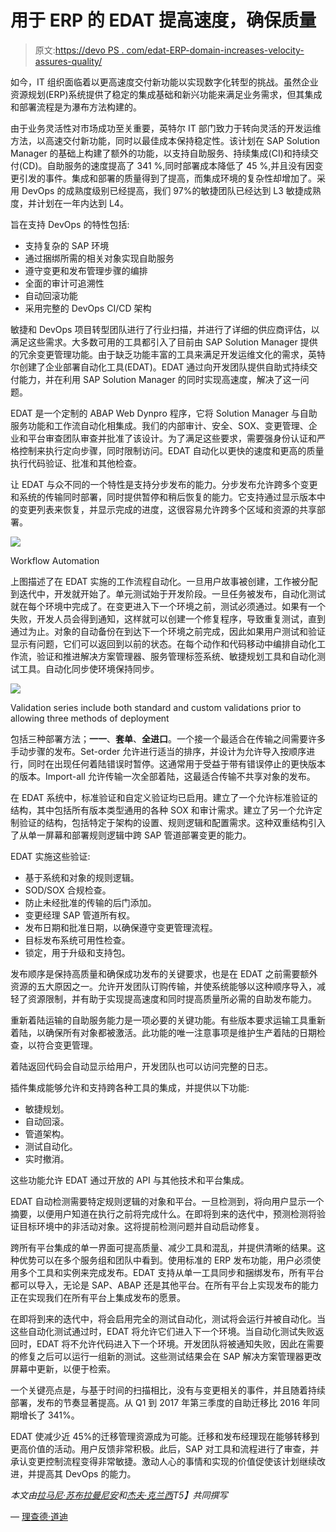 # 用于 ERP 的 EDAT 提高速度，确保质量

> 原文:[https://devo PS . com/edat-ERP-domain-increases-velocity-assures-quality/](https://devops.com/edat-erp-domain-increases-velocity-ensures-quality/)

如今，IT 组织面临着以更高速度交付新功能以实现数字化转型的挑战。虽然企业资源规划(ERP)系统提供了稳定的集成基础和新兴功能来满足业务需求，但其集成和部署流程是为瀑布方法构建的。

由于业务灵活性对市场成功至关重要，英特尔 IT 部门致力于转向灵活的开发运维方法，以高速交付新功能，同时以最佳成本保持稳定性。该计划在 SAP Solution Manager 的基础上构建了额外的功能，以支持自助服务、持续集成(CI)和持续交付(CD)。自助服务的速度提高了 341 %,同时部署成本降低了 45 %,并且没有因变更引发的事件。集成和部署的质量得到了提高，而集成环境的复杂性却增加了。采用 DevOps 的成熟度级别已经提高，我们 97%的敏捷团队已经达到 L3 敏捷成熟度，并计划在一年内达到 L4。

旨在支持 DevOps 的特性包括:

*   支持复杂的 SAP 环境
*   通过捆绑所需的相关对象实现自助服务
*   遵守变更和发布管理步骤的编排
*   全面的审计可追溯性
*   自动回滚功能
*   采用完整的 DevOps CI/CD 架构

敏捷和 DevOps 项目转型团队进行了行业扫描，并进行了详细的供应商评估，以满足这些需求。大多数可用的工具都引入了目前由 SAP Solution Manager 提供的冗余变更管理功能。由于缺乏功能丰富的工具来满足开发运维文化的需求，英特尔创建了企业部署自动化工具(EDAT)。EDAT 通过向开发团队提供自助式持续交付能力，并在利用 SAP Solution Manager 的同时实现高速度，解决了这一问题。

EDAT 是一个定制的 ABAP Web Dynpro 程序，它将 Solution Manager 与自助服务功能和工作流自动化相集成。我们的内部审计、安全、SOX、变更管理、企业和平台审查团队审查并批准了该设计。为了满足这些要求，需要强身份认证和严格控制来执行定向步骤，同时限制访问。EDAT 自动化以更快的速度和更高的质量执行代码验证、批准和其他检查。

让 EDAT 与众不同的一个特性是支持分步发布的能力。分步发布允许跨多个变更和系统的传输同时部署，同时提供暂停和稍后恢复的能力。它支持通过显示版本中的变更列表来恢复，并显示完成的进度，这很容易允许跨多个区域和资源的共享部署。

![](../Images/0ddf83b13fe559525883bb211c3317d7.png)

Workflow Automation

上图描述了在 EDAT 实施的工作流程自动化。一旦用户故事被创建，工作被分配到迭代中，开发就开始了。单元测试始于开发阶段。一旦任务被发布，自动化测试就在每个环境中完成了。在变更进入下一个环境之前，测试必须通过。如果有一个失败，开发人员会得到通知，这样就可以创建一个修复程序，导致重复测试，直到通过为止。对象的自动备份在到达下一个环境之前完成，因此如果用户测试和验证显示有问题，它们可以返回到以前的状态。在每个动作和代码移动中编排自动化工作流，验证和推进解决方案管理器、服务管理标签系统、敏捷规划工具和自动化测试工具。自动化同步使环境保持同步。

![](../Images/4eb3491c3e38f974934a64f7ea5eb8e4.png)

Validation series include both standard and custom validations prior to allowing three methods of deployment

包括三种部署方法；**一一**、**套单**、**全进口**。一个接一个最适合在传输之间需要许多手动步骤的发布。Set-order 允许进行适当的排序，并设计为允许导入按顺序进行，同时在出现任何着陆错误时暂停。这通常用于受益于带有错误停止的更快版本的版本。Import-all 允许传输一次全部着陆，这最适合传输不共享对象的发布。

在 EDAT 系统中，标准验证和自定义验证均已启用。建立了一个允许标准验证的结构，其中包括所有版本类型通用的各种 SOX 和审计需求。建立了另一个允许定制验证的结构，包括特定于架构的设置、规则逻辑和配置需求。这种双重结构引入了从单一屏幕和部署规则逻辑中跨 SAP 管道部署变更的能力。

EDAT 实施这些验证:

*   基于系统和对象的规则逻辑。
*   SOD/SOX 合规检查。
*   防止未经批准的传输的后门添加。
*   变更经理 SAP 管道所有权。
*   发布日期和批准日期，以确保遵守变更管理流程。
*   目标发布系统可用性检查。
*   锁定，用于升级和支持包。

发布顺序是保持高质量和确保成功发布的关键要求，也是在 EDAT 之前需要额外资源的五大原因之一。允许开发团队订购传输，并使系统能够以这种顺序导入，减轻了资源限制，并有助于实现提高速度和同时提高质量所必需的自助发布能力。

重新着陆运输的自助服务能力是一项必要的关键功能。有些版本要求运输工具重新着陆，以确保所有对象都被激活。此功能的唯一注意事项是维护生产着陆的日期检查，以符合变更管理。

着陆返回代码会自动显示给用户，开发团队也可以访问完整的日志。

插件集成能够允许和支持跨各种工具的集成，并提供以下功能:

*   敏捷规划。
*   自动回滚。
*   管道架构。
*   测试自动化。
*   实时撤消。

这些功能允许 EDAT 通过开放的 API 与其他技术和平台集成。

EDAT 自动检测需要特定规则逻辑的对象和平台。一旦检测到，将向用户显示一个摘要，以便用户知道在执行之前将完成什么。在即将到来的迭代中，预测检测将验证目标环境中的非活动对象。这将提前检测问题并自动启动修复。

跨所有平台集成的单一界面可提高质量、减少工具和混乱，并提供清晰的结果。这种优势可以在多个服务组和团队中看到。使用标准的 ERP 发布功能，用户必须使用多个工具和实例来完成发布。EDAT 支持从单一工具同步和捆绑发布，所有平台都可以导入，无论是 SAP、ABAP 还是其他平台。在所有平台上实现发布的能力正在实现我们在所有平台上集成发布的愿景。

在即将到来的迭代中，将会启用完全的测试自动化，测试将会运行并被自动化。当这些自动化测试通过时，EDAT 将允许它们进入下一个环境。当自动化测试失败返回时，EDAT 将不允许代码进入下一个环境。开发团队将被通知失败，因此在需要的修复之后可以运行一组新的测试。这些测试结果会在 SAP 解决方案管理器更改屏幕中更新，以便于检索。

一个关键亮点是，与基于时间的扫描相比，没有与变更相关的事件，并且随着持续部署，发布的节奏显著提高。从 Q1 到 2017 年第三季度的自助迁移比 2016 年同期增长了 341%。

EDAT 使减少近 45%的迁移管理资源成为可能。迁移和发布经理现在能够转移到更高价值的活动。用户反馈非常积极。此后，SAP 对工具和流程进行了审查，并承认变更控制流程变得非常敏捷。激动人心的事情和实现的价值促使该计划继续改进，并提高其 DevOps 的能力。

*本文由[拉马尼·苏布拉曼尼安](https://www.linkedin.com/in/ramanisubramanian)和[杰夫·克兰西](https://devops.com/author/jeff-clancy/)T5】共同撰写*

— [理查德·道迪](https://devops.com/author/richard-dowdy/)